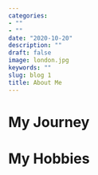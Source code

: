 ```yaml
---
categories:
- ""
- ""
date: "2020-10-20"
description: ""
draft: false
image: london.jpg
keywords: ""
slug: blog 1
title: About Me
---
```


# My Journey


# My Hobbies
